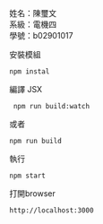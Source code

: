 姓名：陳璽文<br>
系級：電機四<br>
學號：b02901017<br>


<p>安裝模組</p>
<pre><code>npm instal</code></pre>

<p>編譯 JSX</p>
<pre><code> npm run build:watch </code></pre>
<p>或者</p>
<pre><code>npm run build</code></pre>

<p>執行</p>
<pre><code>npm start</code></pre>

 <p>打開browser</p>
  <pre><code>http://localhost:3000</code></pre>
  
